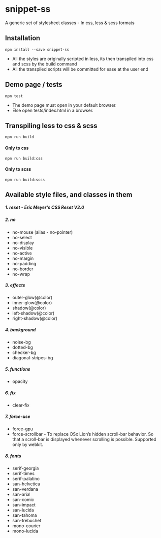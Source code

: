 # snippet-ss
A generic set of stylesheet classes - In css, less & scss formats


## Installation

`npm install --save snippet-ss`

- All the styles are originally scripted in less, its then transpiled into css and scss by the build command
- All the transpiled scripts will be committed for ease at the user end

## Demo page / tests

`npm test`
- The demo page must open in your default browser.
- Else open tests/index.html in a browser.

## Transpiling less to css & scss

 `npm run build`

#### Only to css

  `npm run build:css`

#### Only to scss

  `npm run build:scss`


## Available style files, and classes in them
##### 1. reset - _Eric Meyer’s CSS Reset V2.0_

##### 2. no
  - no-mouse (alias - no-pointer)
  - no-select
  - no-display
  - no-visible
  - no-active
  - no-margin
  - no-padding
  - no-border
  - no-wrap

##### 3. effects
  - outer-glow(@color)
  - inner-glow(@color)
  - shadow(@color)
  - left-shadow(@color)
  - right-shadow(@color)

##### 4. background
  - noise-bg
  - dotted-bg
  - checker-bg
  - diagonal-stripes-bg

##### 5. functions
  - opacity

##### 6. fix
  - clear-fix

##### 7. force-use
  - force-gpu
  - force-scrollbar - To replace OSx Lion’s hidden scroll-bar behavior. So that a scroll-bar is displayed whenever scrolling is possible. Supported only by webkit.

##### 8. fonts
  - serif-georgia
  - serif-times
  - serif-palatino
  - san-helvetica
  - san-verdana
  - san-arial
  - san-comic
  - san-impact
  - san-lucida
  - san-tahoma
  - san-trebuchet
  - mono-courier
  - mono-lucida
